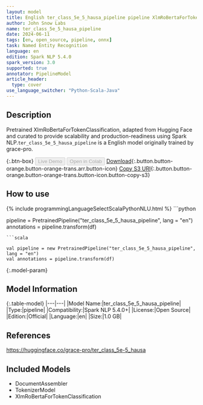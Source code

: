 ```yaml
---
layout: model
title: English ter_class_5e_5_hausa_pipeline pipeline XlmRoBertaForTokenClassification from grace-pro
author: John Snow Labs
name: ter_class_5e_5_hausa_pipeline
date: 2024-06-11
tags: [en, open_source, pipeline, onnx]
task: Named Entity Recognition
language: en
edition: Spark NLP 5.4.0
spark_version: 3.0
supported: true
annotator: PipelineModel
article_header:
  type: cover
use_language_switcher: "Python-Scala-Java"
---
```


## Description

Pretrained XlmRoBertaForTokenClassification, adapted from Hugging Face and curated to provide scalability and production-readiness using Spark NLP.`ter_class_5e_5_hausa_pipeline` is a English model originally trained by grace-pro.

{:.btn-box}
<button class="button button-orange" disabled>Live Demo</button>
<button class="button button-orange" disabled>Open in Colab</button>
[Download](https://s3.amazonaws.com/auxdata.johnsnowlabs.com/public/models/ter_class_5e_5_hausa_pipeline_en_5.4.0_3.0_1718134205150.zip){:.button.button-orange.button-orange-trans.arr.button-icon}
[Copy S3 URI](s3://auxdata.johnsnowlabs.com/public/models/ter_class_5e_5_hausa_pipeline_en_5.4.0_3.0_1718134205150.zip){:.button.button-orange.button-orange-trans.button-icon.button-copy-s3}

## How to use



<div class="tabs-box" markdown="1">
{% include programmingLanguageSelectScalaPythonNLU.html %}
```python

pipeline = PretrainedPipeline("ter_class_5e_5_hausa_pipeline", lang = "en")
annotations =  pipeline.transform(df)   

```
```scala

val pipeline = new PretrainedPipeline("ter_class_5e_5_hausa_pipeline", lang = "en")
val annotations = pipeline.transform(df)

```
</div>

{:.model-param}
## Model Information

{:.table-model}
|---|---|
|Model Name:|ter_class_5e_5_hausa_pipeline|
|Type:|pipeline|
|Compatibility:|Spark NLP 5.4.0+|
|License:|Open Source|
|Edition:|Official|
|Language:|en|
|Size:|1.0 GB|

## References

https://huggingface.co/grace-pro/ter_class_5e-5_hausa

## Included Models

- DocumentAssembler
- TokenizerModel
- XlmRoBertaForTokenClassification